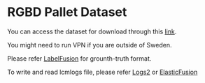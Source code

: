 # RGBD Pallet Dataset

You can access the dataset for download through this [link](https://cloud.oru.se/s/4JPf5s4YE4Gbx3A).

You might need to run VPN if you are outside of Sweden.

Please refer [LabelFusion](https://labelfusion.csail.mit.edu/) for grounth-truth format.

To write and read lcmlogs file, please refer [Logs2](https://github.com/hoangcuongbk80/Logger2) or [ElasticFusion](https://github.com/hoangcuongbk80/ElasticFusion)




